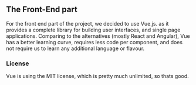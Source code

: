 ## The Front-End part

For the front end part of the project, we decided to use Vue.js. as it provides a complete library for building
user interfaces, and single page applications.
Comparing to the alternatives (mostly React and Angular), Vue has a better learning curve, requires less code per component,
and does not require us to learn any additional language or flavour.

### License

Vue is using the MIT license, which is pretty much unlimited, so thats good.
